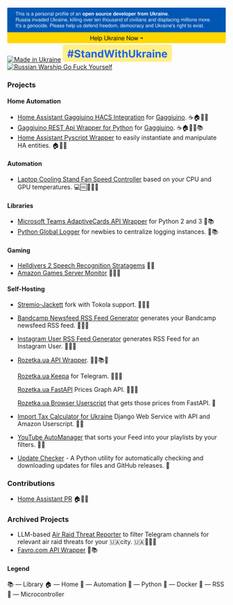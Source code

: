 [![Stand With Ukraine](https://raw.githubusercontent.com/vshymanskyy/StandWithUkraine/main/banner-personal-page.svg)](https://stand-with-ukraine.pp.ua)
[![Made in Ukraine](https://img.shields.io/badge/made_in-Ukraine-ffd700.svg?labelColor=0057b7)](https://stand-with-ukraine.pp.ua)
[![Stand With Ukraine](https://raw.githubusercontent.com/vshymanskyy/StandWithUkraine/main/badges/StandWithUkraine.svg)](https://stand-with-ukraine.pp.ua)
[![Russian Warship Go Fuck Yourself](https://raw.githubusercontent.com/vshymanskyy/StandWithUkraine/main/badges/RussianWarship.svg)](https://stand-with-ukraine.pp.ua)


### Projects

#### Home Automation

- [Home Assistant Gaggiuino HACS Integration](https://github.com/ALERTua/hass-gaggiuino) for [Gaggiuino](https://gaggiuino.github.io). ☕🏠🤖🐍
- [Gaggiuino REST Api Wrapper for Python](https://github.com/ALERTua/gaggiuino_api) for [Gaggiuino](https://gaggiuino.github.io). ☕🏠🤖🐍📚
- [Home Assistant Pyscript Wrapper](https://github.com/ALERTua/ha_pyscript_modules) to easily instantiate and manipulate HA entities. 🏠🤖🐍

#### Automation

- [Laptop Cooling Stand Fan Speed Controller](https://github.com/ALERTua/iets-speed-control) based on your CPU and GPU temperatures. 💻🆒🤖🐍📱
  
#### Libraries

- [Microsoft Teams AdaptiveCards API Wrapper](https://github.com/ALERTua/msteamsapi) for Python 2 and 3 🐍📚
- [Python Global Logger](https://github.com/ALERTua/global_logger) for newbies to centralize logging instances. 🐍📚

#### Gaming

- [Helldivers 2 Speech Recognition Stratagems](https://github.com/ALERTua/helldivers_2_voice_stratagems) 🤖🐍
- [Amazon Games Server Monitor](https://github.com/ALERTua/amazon_games_server_monitor) 🤖🐍🐳


#### Self-Hosting

- [Stremio-Jackett](https://github.com/ALERTua/fork-stremio-jackett) fork with Tokola support. 🎥🐍🐳
- [Bandcamp Newsfeed RSS Feed Generator](https://github.com/ALERTua/bandcamp_newsfeed_rss) generates your Bandcamp newsfeed RSS feed. 📰🐍🐳
- [Instagram User RSS Feed Generator](https://github.com/ALERTua/instagram_rss) generates RSS Feed for an Instagram User. 📰🐍🐳

- [Rozetka.ua API Wrapper](https://github.com/ALERTua/rozetka_api). 🔌🐍📚🐳

  [Rozetka.ua Keepa](https://github.com/ALERTua/rozetka_keepa) for Telegram. 🔌🐍🐳
  
  [Rozetka.ua FastAPI](https://github.com/ALERTua/rozetka_fastapi) Prices Graph API. 🔌🐍🐳
  
  [Rozetka.ua Browser Userscript](https://github.com/ALERTua/rozetka_userscript) that gets those prices from FastAPI. 🔌

- [Import Tax Calculator for Ukraine](https://github.com/ALERTua/import_tax_calculator) Django Web Service with API and Amazon Userscript. 🐍🐳
- [YouTube AutoManager](https://github.com/ALERTua/youtube_automanager) that sorts your Feed into your playlists by your filters. 🐍🐳
- [Update Checker](https://github.com/ALERTua/updatechecker) - A Python utility for automatically checking and downloading updates for files and GitHub releases. 🐍

### Contributions

- [Home Assistant PR](https://github.com/home-assistant/core/pulls?q=is%3Apr+author%3AALERTua) 🏠🤖🐍


### Archived Projects
- LLM-based [Air Raid Threat Reporter](https://github.com/ALERTua/air_raid_threat_reporter) to filter Telegram channels for relevant air raid threats for your 🇺🇦city. 🇺🇦🐍🤖🐳
- [Favro.com API Wrapper](https://github.com/ALERTua/favro) 🐍📚

#### Legend
📚 — Library
🏠 — Home
🤖 — Automation
🐍 — Python
🐳 — Docker
📰 — RSS
📱 — Microcontroller
